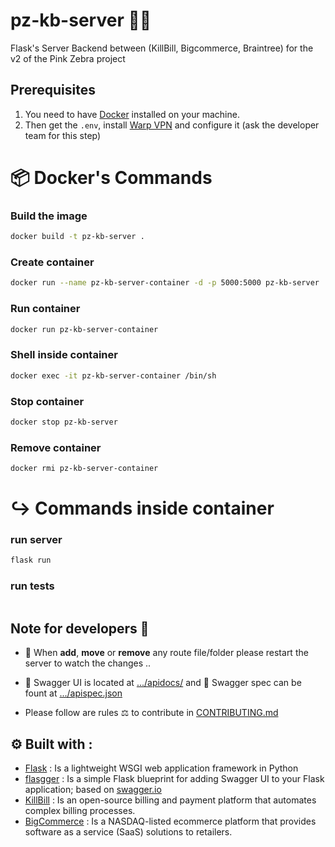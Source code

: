 # pz-kb-server 🦓🩷

Flask's Server Backend between (KillBill, Bigcommerce, Braintree) for the v2 of the Pink Zebra project

## Prerequisites

1. You need to have [Docker](https://docs.docker.com/) installed on your machine.
2. Then get the `.env`, install [Warp VPN](https://developers.cloudflare.com/cloudflare-one/connections/connect-devices/warp/download-warp/) and configure it (ask the developer team for this step)


# 📦 Docker's Commands

### Build the image
```bash
docker build -t pz-kb-server .
```
### Create **container**
```bash
docker run --name pz-kb-server-container -d -p 5000:5000 pz-kb-server 
```
<!-- Build & Create dev container  -->
<!-- docker build -t pz-kb-server-container . && docker run --name pz-kb-server -d -p 5000:5000 pz-kb-server-container -->

### Run container
```bash
docker run pz-kb-server-container
```

### Shell inside container
```bash
docker exec -it pz-kb-server-container /bin/sh
```

### Stop container
```bash
docker stop pz-kb-server
```

### Remove container
```bash
docker rmi pz-kb-server-container
```


# ↪️ Commands inside container 

### run server
```bash
flask run
```

### run tests
```bash

```
<!-- TODO -->

## Note for developers 📝

- 📍 When **add**, **move** or **remove** any route file/folder please restart the server to watch the changes ..

- 📖 Swagger UI is located at [.../apidocs/](http://localhost:5000/apidocs/) and 🧾 Swagger spec can be fount at [.../apispec.json](http://localhost:5000/apispec.json)

- Please follow are rules ⚖️ to contribute in [CONTRIBUTING.md](./CONTRIBUTING.md) 

## ⚙️ Built with  :

- [Flask](https://flask.palletsprojects.com/en/3.0.x/) : Is a lightweight WSGI web application framework in Python 
- [flasgger](https://github.com/flasgger/flasgger) : Is a simple Flask blueprint for adding Swagger UI to your Flask application; based on [swagger.io](https://swagger.io/)
- [KillBill](https://docs.killbill.io/) : Is an open-source billing and payment platform that automates complex billing processes.
- [BigCommerce](https://developer.bigcommerce.com/docs/api) : Is a NASDAQ-listed ecommerce platform that provides software as a service (SaaS) solutions to retailers.
